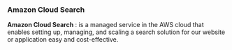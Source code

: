 
### Amazon Cloud Search 

**Amazon Cloud Search** : is a managed service in the AWS cloud that enables setting up, managing, and scaling a search solution for our website or application easy and cost-effective.
